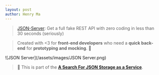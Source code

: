 ```yaml
---
layout: post
author: Henry Ma
---
```


> [JSON-Server](https://github.com/typicode/json-server): Get a full fake REST API with zero coding in less than 30 seconds (seriously)

> Created with <3 for __front-end developers__ who need a __quick back-end__ for __prototyping and mocking__. :rocket:

![JSON Server](/assets/images/JSON Server.png)

> :whale: This is part of the [__A Search For JSON Storage as a Service__](/2019/01/23/A-Search-For-JSON-Storage-as-a-Service.html).